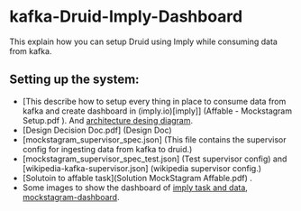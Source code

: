 # kafka-Druid-Imply-Dashboard
This explain how you can setup Druid using Imply while consuming data from kafka.
## Setting up the system:
* [This describe how to setup every thing in place to consume data from kafka and create dashboard in (imply.io)[imply]] (Affable - Mockstagram Setup.pdf ). And [architecture desing diagram](architect_design_mockstagram.png). 
* [Design Decision Doc.pdf] (Design Doc)
* [mockstagram_supervisor_spec.json] (This file contains the supervisor config for ingesting data from kafka to druid.)
* [mockstagram_supervisor_spec_test.json] (Test supervisor config) and [wikipedia-kafka-supervisor.json] (wikipedia supervisor config.)
* [Solutoin to affable task](Solution MockStagram Affable.pdf) .
* Some images to show the dashboard of [imply task and data](dataset-imply.png), [mockstagram-dashboard](dashboard-mockstagram.png). 
